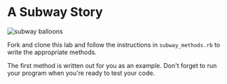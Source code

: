 # A Subway Story

![subway balloons](http://1.media.collegehumor.cvcdn.com/28/26/beeb4cb32e3896b1659854ad8977c847-the-new-york-city-subway-what-you-can-expect.jpg)

Fork and clone this lab and follow the instructions in `subway_methods.rb` to write the appropriate methods. 

The first method is written out for you as an example. Don't forget to run your program when you're ready to test your code.

